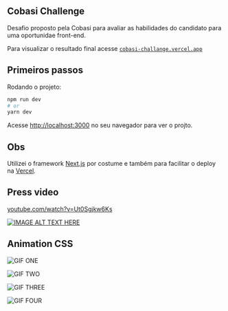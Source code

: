 
## Cobasi Challenge

Desafio proposto pela Cobasi para avaliar as habilidades do candidato para uma oportunidae front-end.

Para visualizar o resultado final acesse [`cobasi-challange.vercel.app`](https://cobasi-challange.vercel.app/)

## Primeiros passos

Rodando o projeto:

```bash
npm run dev
# or
yarn dev
```

Acesse [http://localhost:3000](http://localhost:3000) no seu navegador para ver o projto.

## Obs

Utilizei o framework [Next.js](https://nextjs.org/) por costume e também para facilitar o deploy na [Vercel](https://vercel.com/).

## Press video

[youtube.com/watch?v=Ut0Sgjkw6Ks](https://www.youtube.com/watch?v=Ut0Sgjkw6Ks)

[![IMAGE ALT TEXT HERE](https://img.youtube.com/vi/Ut0Sgjkw6Ks/0.jpg)](https://www.youtube.com/watch?v=Ut0Sgjkw6Ks)

## Animation CSS

![GIF ONE](public/press/one.gif)

![GIF TWO](public/press/two.gif)

![GIF THREE](public/press/three.gif)

![GIF FOUR](public/press/four.gif)
